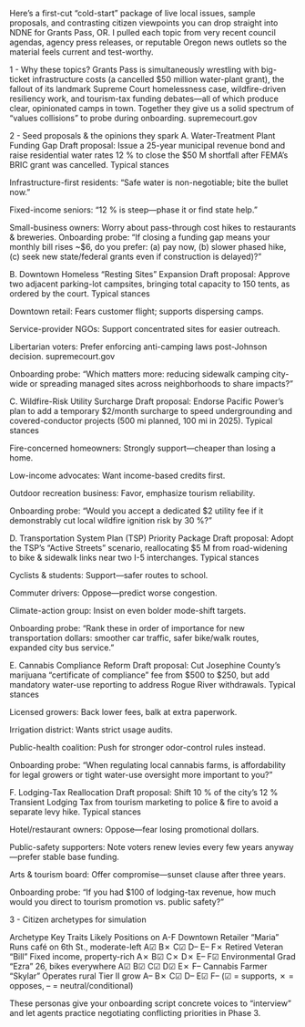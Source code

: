 Here’s a first-cut “cold-start” package of live local issues, sample proposals, and contrasting citizen viewpoints you can drop straight into NDNE for Grants Pass, OR. I pulled each topic from very recent council agendas, agency press releases, or reputable Oregon news outlets so the material feels current and test-worthy.

1 - Why these topics?
Grants Pass is simultaneously wrestling with big-ticket infrastructure costs (a cancelled $50 million water-plant grant), the fallout of its landmark Supreme Court homelessness case, wildfire-driven resiliency work, and tourism-tax funding debates—all of which produce clear, opinionated camps in town. Together they give us a solid spectrum of “values collisions” to probe during onboarding. 
supremecourt.gov

2 - Seed proposals & the opinions they spark
A. Water-Treatment Plant Funding Gap
Draft proposal: Issue a 25-year municipal revenue bond and raise residential water rates 12 % to close the $50 M shortfall after FEMA’s BRIC grant was cancelled.
Typical stances

Infrastructure-first residents: “Safe water is non-negotiable; bite the bullet now.”

Fixed-income seniors: “12 % is steep—phase it or find state help.”

Small-business owners: Worry about pass-through cost hikes to restaurants & breweries.
Onboarding probe: “If closing a funding gap means your monthly bill rises ~$6, do you prefer: (a) pay now, (b) slower phased hike, (c) seek new state/federal grants even if construction is delayed)?”

B. Downtown Homeless “Resting Sites” Expansion
Draft proposal: Approve two adjacent parking-lot campsites, bringing total capacity to 150 tents, as ordered by the court.
Typical stances

Downtown retail: Fears customer flight; supports dispersing camps.

Service-provider NGOs: Support concentrated sites for easier outreach.

Libertarian voters: Prefer enforcing anti-camping laws post-Johnson decision. 
supremecourt.gov

Onboarding probe: “Which matters more: reducing sidewalk camping city-wide or spreading managed sites across neighborhoods to share impacts?”

C. Wildfire-Risk Utility Surcharge
Draft proposal: Endorse Pacific Power’s plan to add a temporary $2/month surcharge to speed undergrounding and covered-conductor projects (500 mi planned, 100 mi in 2025).
Typical stances

Fire-concerned homeowners: Strongly support—cheaper than losing a home.

Low-income advocates: Want income-based credits first.

Outdoor recreation business: Favor, emphasize tourism reliability.

Onboarding probe: “Would you accept a dedicated $2 utility fee if it demonstrably cut local wildfire ignition risk by 30 %?”

D. Transportation System Plan (TSP) Priority Package
Draft proposal: Adopt the TSP’s “Active Streets” scenario, reallocating $5 M from road-widening to bike & sidewalk links near two I-5 interchanges.
Typical stances

Cyclists & students: Support—safer routes to school.

Commuter drivers: Oppose—predict worse congestion.

Climate-action group: Insist on even bolder mode-shift targets.

Onboarding probe: “Rank these in order of importance for new transportation dollars: smoother car traffic, safer bike/walk routes, expanded city bus service.”

E. Cannabis Compliance Reform
Draft proposal: Cut Josephine County’s marijuana “certificate of compliance” fee from $500 to $250, but add mandatory water-use reporting to address Rogue River withdrawals.
Typical stances

Licensed growers: Back lower fees, balk at extra paperwork.

Irrigation district: Wants strict usage audits.

Public-health coalition: Push for stronger odor-control rules instead.

Onboarding probe: “When regulating local cannabis farms, is affordability for legal growers or tight water-use oversight more important to you?”

F. Lodging-Tax Reallocation
Draft proposal: Shift 10 % of the city’s 12 % Transient Lodging Tax from tourism marketing to police & fire to avoid a separate levy hike.
Typical stances

Hotel/restaurant owners: Oppose—fear losing promotional dollars.

Public-safety supporters: Note voters renew levies every few years anyway—prefer stable base funding.

Arts & tourism board: Offer compromise—sunset clause after three years.

Onboarding probe: “If you had $100 of lodging-tax revenue, how much would you direct to tourism promotion vs. public safety?”

3 - Citizen archetypes for simulation

Archetype	Key Traits	Likely Positions on A-F
Downtown Retailer “Maria”	Runs café on 6th St., moderate-left	A☑ B✗ C☑ D– E– F✗
Retired Veteran “Bill”	Fixed income, property-rich	A✗ B☑ C✗ D✗ E– F☑
Environmental Grad “Ezra”	26, bikes everywhere	A☑ B☑ C☑ D☑ E✗ F–
Cannabis Farmer “Skylar”	Operates rural Tier II grow	A– B✗ C☑ D– E☑ F–
(☑ = supports, ✗ = opposes, – = neutral/conditional)

These personas give your onboarding script concrete voices to “interview” and let agents practice negotiating conflicting priorities in Phase 3.